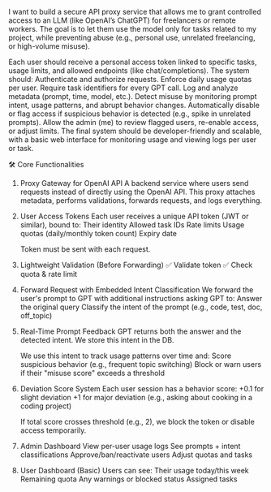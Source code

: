 I want to build a secure API proxy service that allows me to grant controlled access to an LLM (like OpenAI’s ChatGPT) for freelancers or remote workers. The goal is to let them use the model only for tasks related to my project, while preventing abuse (e.g., personal use, unrelated freelancing, or high-volume misuse).

Each user should receive a personal access token linked to specific tasks, usage limits, and allowed endpoints (like chat/completions). The system should:
    Authenticate and authorize requests.
    Enforce daily usage quotas per user.
    Require task identifiers for every GPT call.
    Log and analyze metadata (prompt, time, model, etc.).
    Detect misuse by monitoring prompt intent, usage patterns, and abrupt behavior changes.
    Automatically disable or flag access if suspicious behavior is detected (e.g., spike in unrelated prompts).
    Allow the admin (me) to review flagged users, re-enable access, or adjust limits.
The final system should be developer-friendly and scalable, with a basic web interface for monitoring usage and viewing logs per user or task.










🛠️ Core Functionalities
1. Proxy Gateway for OpenAI API
    A backend service where users send requests instead of directly using the OpenAI API.
    This proxy attaches metadata, performs validations, forwards requests, and logs everything.

2. User Access Tokens
    Each user receives a unique API token (JWT or similar), bound to:
        Their identity
        Allowed task IDs
        Rate limits
        Usage quotas (daily/monthly token count)
        Expiry date

    Token must be sent with each request.

3. Lightweight Validation (Before Forwarding)
    ✅ Validate token
    ✅ Check quota & rate limit

4. Forward Request with Embedded Intent Classification
    We forward the user's prompt to GPT with additional instructions asking GPT to:
        Answer the original query
        Classify the intent of the prompt (e.g., code, test, doc, off_topic)

5. Real-Time Prompt Feedback
    GPT returns both the answer and the detected intent.
    We store this intent in the DB.

    We use this intent to track usage patterns over time and:
        Score suspicious behavior (e.g., frequent topic switching)
        Block or warn users if their "misuse score" exceeds a threshold

6. Deviation Score System
    Each user session has a behavior score:
        +0.1 for slight deviation
        +1 for major deviation (e.g., asking about cooking in a coding project)

    If total score crosses threshold (e.g., 2), we block the token or disable access temporarily.

7. Admin Dashboard
    View per-user usage logs
    See prompts + intent classifications
    Approve/ban/reactivate users
    Adjust quotas and tasks

8. User Dashboard (Basic)
    Users can see:
        Their usage today/this week
        Remaining quota
        Any warnings or blocked status
        Assigned tasks